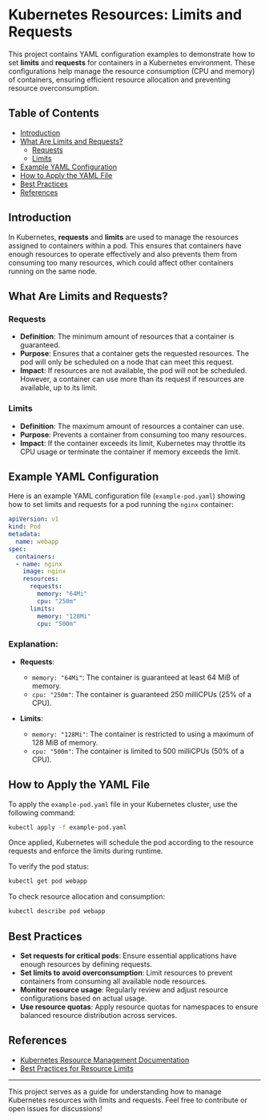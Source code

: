 
# Kubernetes Resources: Limits and Requests

This project contains YAML configuration examples to demonstrate how to set **limits** and **requests** for containers in a Kubernetes environment. These configurations help manage the resource consumption (CPU and memory) of containers, ensuring efficient resource allocation and preventing resource overconsumption.

## Table of Contents

- [Introduction](#introduction)
- [What Are Limits and Requests?](#what-are-limits-and-requests)
  - [Requests](#requests)
  - [Limits](#limits)
- [Example YAML Configuration](#example-yaml-configuration)
- [How to Apply the YAML File](#how-to-apply-the-yaml-file)
- [Best Practices](#best-practices)
- [References](#references)

## Introduction

In Kubernetes, **requests** and **limits** are used to manage the resources assigned to containers within a pod. This ensures that containers have enough resources to operate effectively and also prevents them from consuming too many resources, which could affect other containers running on the same node.

## What Are Limits and Requests?

### Requests

- **Definition**: The minimum amount of resources that a container is guaranteed.
- **Purpose**: Ensures that a container gets the requested resources. The pod will only be scheduled on a node that can meet this request.
- **Impact**: If resources are not available, the pod will not be scheduled. However, a container can use more than its request if resources are available, up to its limit.

### Limits

- **Definition**: The maximum amount of resources a container can use.
- **Purpose**: Prevents a container from consuming too many resources.
- **Impact**: If the container exceeds its limit, Kubernetes may throttle its CPU usage or terminate the container if memory exceeds the limit.

## Example YAML Configuration

Here is an example YAML configuration file (`example-pod.yaml`) showing how to set limits and requests for a pod running the `nginx` container:

```yaml
apiVersion: v1
kind: Pod
metadata:
  name: webapp
spec:
  containers:
  - name: nginx
    image: nginx
    resources:
      requests:
        memory: "64Mi"
        cpu: "250m"
      limits:
        memory: "128Mi"
        cpu: "500m"
```

### Explanation:
- **Requests**:
  - `memory: "64Mi"`: The container is guaranteed at least 64 MiB of memory.
  - `cpu: "250m"`: The container is guaranteed 250 milliCPUs (25% of a CPU).
  
- **Limits**:
  - `memory: "128Mi"`: The container is restricted to using a maximum of 128 MiB of memory.
  - `cpu: "500m"`: The container is limited to 500 milliCPUs (50% of a CPU).

## How to Apply the YAML File

To apply the `example-pod.yaml` file in your Kubernetes cluster, use the following command:

```bash
kubectl apply -f example-pod.yaml
```

Once applied, Kubernetes will schedule the pod according to the resource requests and enforce the limits during runtime.

To verify the pod status:

```bash
kubectl get pod webapp
```

To check resource allocation and consumption:

```bash
kubectl describe pod webapp
```

## Best Practices

- **Set requests for critical pods**: Ensure essential applications have enough resources by defining requests.
- **Set limits to avoid overconsumption**: Limit resources to prevent containers from consuming all available node resources.
- **Monitor resource usage**: Regularly review and adjust resource configurations based on actual usage.
- **Use resource quotas**: Apply resource quotas for namespaces to ensure balanced resource distribution across services.

## References

- [Kubernetes Resource Management Documentation](https://kubernetes.io/docs/concepts/configuration/manage-resources-containers/)
- [Best Practices for Resource Limits](https://kubernetes.io/docs/concepts/policy/limit-range/)

---

This project serves as a guide for understanding how to manage Kubernetes resources with limits and requests. Feel free to contribute or open issues for discussions!

